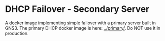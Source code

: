 # DHCP Failover - Secondary Server
A docker image implementing simple failover with a primary server built in 
GNS3. The primary DHCP docker image is here: [../primary/](../primary/).
Do NOT use it in production.
